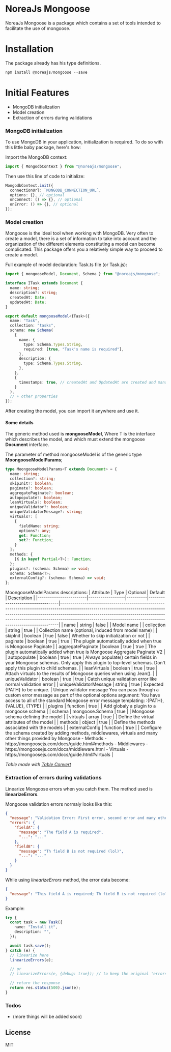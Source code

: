 # NoreaJs Mongoose

NoreaJs Mongoose is a package which contains a set of tools intended to facilitate the use of mongoose.

# Installation

The package already has his type definitions.

```powershell
npm install @noreajs/mongoose --save
```

# Initial Features

- MongoDB initialization
- Model creation
- Extraction of errors during validations

### MongoDB initialization

To use MongoDB in your application, initialization is required. To do so with this little baby package, here's how:

Import the MongoDB context:

```typescript
import { MongodbContext } from "@noreajs/mongoose";
```

Then use this line of code to initialize:

```typescript
MongodbContext.init({
  connectionUrl: `MONGODB_CONNECTION_URL`,
  options: {}, // optional
  onConnect: () => {}, // optional
  onError: () => {}, // optional
});
```

### Model creation

Mongoose is the ideal tool when working with MongoDB. Very often to create a model, there is a set of information to take into account and the organization of the different elements constituting a model can become complicated. This package offers you a relatively simple way to proceed to create a model.

Full example of model declaration: Task.ts file (or Task.js):

```typescript
import { mongooseModel, Document, Schema } from "@noreajs/mongoose";

interface ITask extends Document {
  name: string;
  description?: string;
  createdAt: Date;
  updatedAt: Date;
}

export default mongooseModel<ITask>({
  name: "Task",
  collection: "tasks",
  schema: new Schema(
    {
      name: {
        type: Schema.Types.String,
        required: [true, "Task's name is required"],
      },
      description: {
        type: Schema.Types.String,
      },
    },
    {
      timestamps: true, // createdAt and UpdatedAt are created and managed by mongoose
    }
  ),
  // + other properties
});
```

After creating the model, you can import it anywhere and use it.

#### Some details

The generic method used is **mongooseModel<T>**, Where T is the interface which describes the model, and which must extend the mongoose **Document** interface.

The parameter of method mongooseModel is of the generic type **MoongooseModelParams<T>**;

```typescript
type MoongooseModelParams<T extends Document> = {
  name: string;
  collection?: string;
  skipInit?: boolean;
  paginate?: boolean;
  aggregatePaginate?: boolean;
  autopopulate?: boolean;
  leanVirtuals?: boolean;
  uniqueValidator?: boolean;
  uniqueValidatorMessage?: string;
  virtuals?: [
    {
      fieldName: string;
      options?: any;
      get: Function;
      set?: Function;
    }
  ];
  methods: {
    [K in keyof Partial<T>]: Function;
  };
  plugins?: (schema: Schema) => void;
  schema: Schema<T>;
  externalConfig?: (schema: Schema) => void;
};
```

MoongooseModelParams<T> descriptions:
| Attribute | Type | Optional | Default | Description |
|------------------------|------------------|----------|----------------------------------|-----------------------------------------------------------------------------------------------------------------------------------------------------------------------------------------------------------------------------------------------------------------------------------------------------------------------|
| name | string | false | | Model name |
| collection | string | true | | Collection name \(optional, induced from model name\) |
| skipInit | boolean | true | false | Whether to skip initialization or not |
| paginate | boolean | true | true | The plugin automatically added when true is Mongoose Paginate |
| aggregatePaginate | boolean | true | true | The plugin automatically added when true is Mongoose Aggregate Paginate V2 |
| autopopulate | boolean | true | true | Always populate\(\) certain fields in your Mongoose schemas\. Only apply this plugin to top\-level schemas\. Don't apply this plugin to child schemas\. |
| leanVirtuals | boolean | true | true | Attach virtuals to the results of Mongoose queries when using \.lean\(\)\. |
| uniqueValidator | boolean | true | true | Catch unique validation error like normal validation error |
| uniqueValidatorMessage | string | true | Expected \{PATH\} to be unique\. | Unique validator message You can pass through a custom error message as part of the optional options argument: You have access to all of the standard Mongoose error message templating: :\{PATH\}, \{VALUE\}, \{TYPE\} |
| plugins | function | true | | Add globaly a plugin to a mongoose schema |
| schema | mongoose\.Schema | true | | Mongoose schema defining the model |
| virtuals | array | true | | Define the virtual attributes of the model |
| methods | object | true | | Define the methods associated with the models |
| externalConfig | function | true | | Configure the schema created by adding methods, middlewares, virtuals and many other things provided by Mongoose \- Methods \- https://mongoosejs\.com/docs/guide\.html\#methods \- Middlewares \- https://mongoosejs\.com/docs/middleware\.html \- Virtuals \- https://mongoosejs\.com/docs/guide\.html\#virtuals |

_Table made with [Table Convert](https://tableconvert.com/)_

### Extraction of errors during validations

Linearize Mongoose errors when you catch them. The method used is **linearizeErrors**.

Mongoose validation errors normaly looks like this:

```json
{
  "message": "Validation Error: First error, second error and many other (maybe) unnecessary",
  "errors": {
    "fieldA": {
      "message": "The field A is required",
      "...": "..."
    },
    "fieldB": {
      "message": "Th field B is not required (lol)",
      "...": "..."
    }
  }
}
```

While using _linearizeErrors_ method, the error data become:

```json
{
  "message": "This field A is required; Th field B is not required (lol)"
}
```

Example:

```typescript
try {
  const task = new Task({
    name: "Install it",
    description: "",
  });

  await task.save();
} catch (e) {
  // linearize here
  linearizeErrors(e);

  // or
  // linearizeErrors(e, {debug: true}); // to keep the original 'errors' attribute

  // return the response
  return res.status(500).json(e);
}
```

### Todos

- (more things will be added soon)

## License

MIT
